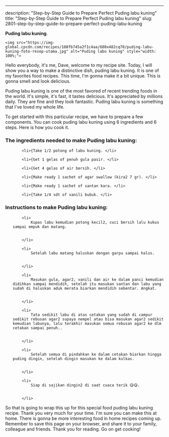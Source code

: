 ---
description: "Step-by-Step Guide to Prepare Perfect Puding labu kuning"
title: "Step-by-Step Guide to Prepare Perfect Puding labu kuning"
slug: 2801-step-by-step-guide-to-prepare-perfect-puding-labu-kuning

<p>
	<strong>Puding labu kuning</strong>. 
	
</p>
<p>
	
	<img src="https://img-global.cpcdn.com/recipes/108fb745a2f1c4aa/680x482cq70/puding-labu-kuning-foto-resep-utama.jpg" alt="Puding labu kuning" style="width: 100%;">
	
	
</p>
<p>
	Hello everybody, it's me, Dave, welcome to my recipe site. Today, I will show you a way to make a distinctive dish, puding labu kuning. It is one of my favorites food recipes. This time, I'm gonna make it a bit unique. This is gonna smell and look delicious.
</p>
	
<p>
	Puding labu kuning is one of the most favored of recent trending foods in the world. It's simple, it's fast, it tastes delicious. It's appreciated by millions daily. They are fine and they look fantastic. Puding labu kuning is something that I've loved my whole life.
</p>
<p>
	
</p>

<p>
To get started with this particular recipe, we have to prepare a few components. You can cook puding labu kuning using 6 ingredients and 6 steps. Here is how you cook it.
</p>

<h3>The ingredients needed to make Puding labu kuning:</h3>

<ol>
	
		<li>{Take 1/2 potong of labu kuning. </li>
	
		<li>{Get 1 gelas of penuh gula pasir. </li>
	
		<li>{Get 4 gelas of air bersih. </li>
	
		<li>{Make ready 1 sachet of agar swallow (kira2 7 gr). </li>
	
		<li>{Make ready 1 sachet of santan kara. </li>
	
		<li>{Take 1/4 sdt of vanili bubuk. </li>
	
</ol>
<p>
	
</p>

<h3>Instructions to make Puding labu kuning:</h3>

<ol>
	
		<li>
			Kupas labu kemudian potong kecil2, cuci bersih lalu kukus sampai empuk dan matang.
			
			
		</li>
	
		<li>
			Setelah labu matang haluskan dengan garpu sampai halus.
			
			
		</li>
	
		<li>
			Masukan gula, agar2, vanili dan air ke dalam panci kemudian didihkan sampai mendidih, setelah itu masukan santan dan labu yang sudah di haluskan aduk merata biarkan mendidih sebentar. Angkat.
			
			
		</li>
	
		<li>
			Tata sedikit labu di atas cetakan yang sudah di campur sedikit rebusan agar2 supaya nempel atau bisa masukan agar2 sedikit kemudian labunya, lalu terakhir masukan semua rebusan agar2 ke dlm cetakan sampai penuh..
			
			
		</li>
	
		<li>
			Setelah semua di pindahkan ke dalam cetakan biarkan hingga puding dingin, setelah dingin masukan ke dalam kulkas.
			
			
		</li>
	
		<li>
			Siap di sajikan dingin2 di saat cuaca terik 😋😋.
			
			
		</li>
	
</ol>

<p>
	
</p>

<p>
	So that is going to wrap this up for this special food puding labu kuning recipe. Thank you very much for your time. I'm sure you can make this at home. There is gonna be more interesting food in home recipes coming up. Remember to save this page on your browser, and share it to your family, colleague and friends. Thank you for reading. Go on get cooking!
</p>
